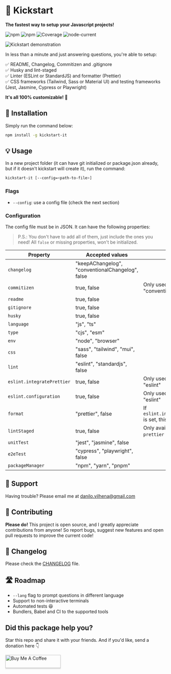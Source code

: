 # 🚀 Kickstart
**The fastest way to setup your Javascript projects!**

![npm](https://img.shields.io/npm/v/kickstart-it)
![npm](https://img.shields.io/npm/dt/kickstart-it)
![Coverage](https://img.shields.io/codecov/c/github/danilovilhena/kickstart-it)
![node-current](https://img.shields.io/node/v/kickstart-it)

![Kickstart demonstration](https://github.com/danilovilhena/kickstart-it/assets/54288190/3432eb44-a96c-4431-a87c-476e257a02f3)

In less than a minute and just answering questions, you're able to setup:

✅ README, Changelog, Commitizen and .gitignore<br>
✅ Husky and lint-staged<br>
✅ Linter (ESLint or StandardJS) and formatter (Prettier)<br>
✅ CSS frameworks (Tailwind, Sass or Material UI) and testing frameworks (Jest, Jasmine, Cypress or Playwright)

**It's all 100% customizable! 🎉**

## 🔧 Installation

Simply run the command below:
```sh
npm install -g kickstart-it
```

## 💡 Usage

In a new project folder (it can have git initialized or package.json already, but if it doesn't kickstart will create it), run the command:
```sh
kickstart-it [--config=<path-to-file>]
```

### Flags

- `--config`: use a config file (check the next section)

### Configuration
The config file must be in JSON. It can have the following properties:

> P.S.: You don't have to add all of them, just include the ones you need! All `false` or missing properties, won't be initialized.

| Property | Accepted values | Note |
| -------- | ------ | ----------- |
| `changelog` | "keepAChangelog", "conventionalChangelog", false  | |
| `commitizen` | true, false | Only used if `changelog` is "conventionalChangelog" |
| `readme` | true, false | |
| `gitignore` | true, false | |
| `husky` | true, false | |
| `language` | "js", "ts" | |
| `type` | "cjs", "esm" | |
| `env` | "node", "browser" | |
| `css` | "sass", "tailwind", "mui", false | |
| `lint` | "eslint", "standardjs", false | |
| `eslint.integratePrettier` | true, false | Only used if `lint` is set to "eslint" |
| `eslint.configuration` | true, false | Only used if `lint` is set to "eslint"  |
| `format` | "prettier", false | If `eslint.integratePrettier` is set, this is unnecessary |
| `lintStaged` | true, false | Only available if `lint` or `prettier` is set |
| `unitTest` | "jest", "jasmine", false | |
| `e2eTest` | "cypress", "playwright", false | |
| `packageManager` | "npm", "yarn", "pnpm" | |


## 💬 Support
Having trouble? Please email me at danilo.vilhena@gmail.com

## 👥 Contributing

**Please do!** This project is open source, and I greatly appreciate contributions from anyone! So report bugs, suggest new features and open pull requests to improve the current code!

## 📝 Changelog

Please check the [CHANGELOG](https://github.com/danilovilhena/kickstart-it/blob/main/CHANGELOG.md) file.

## 🛣️ Roadmap

- `--lang` flag to prompt questions in different language
- Support to non-interactive terminals
- Automated tests 😆
- Bundlers, Babel and CI to the supported tools

## Did this package help you?
Star this repo and share it with your friends. And if you'd like, send a donation here 👇

<a href="https://www.buymeacoffee.com/danvilhena" target="_blank"><img src="https://www.buymeacoffee.com/assets/img/custom_images/orange_img.png" alt="Buy Me A Coffee" style="height: 41px !important;width: 174px !important;box-shadow: 0px 3px 2px 0px rgba(190, 190, 190, 0.5) !important;-webkit-box-shadow: 0px 3px 2px 0px rgba(190, 190, 190, 0.5) !important;" ></a>
